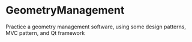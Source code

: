 # GeometryManagement
Practice a geometry management software, using some design patterns, MVC pattern, and Qt framework
